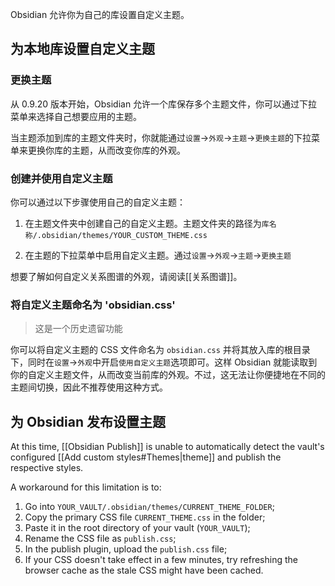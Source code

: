Obsidian 允许你为自己的库设置自定义主题。

## 为本地库设置自定义主题

### 更换主题

从 0.9.20 版本开始，Obsidian 允许一个库保存多个主题文件，你可以通过下拉菜单来选择自己想要应用的主题。

当主题添加到库的主题文件夹时，你就能通过`设置`->`外观`->`主题`->`更换主题`的下拉菜单来更换你库的主题，从而改变你库的外观。

### 创建并使用自定义主题

你可以通过以下步骤使用自己的自定义主题：

1. 在主题文件夹中创建自己的自定义主题。主题文件夹的路径为`库名称/.obsidian/themes/YOUR_CUSTOM_THEME.css`

2. 在主题的下拉菜单中启用自定义主题。通过`设置`->`外观`->`主题`->`更换主题`

想要了解如何自定义关系图谱的外观，请阅读[[关系图谱]]。

### 将自定义主题命名为 'obsidian.css'

> 这是一个历史遗留功能

你可以将自定义主题的 CSS 文件命名为 `obsidian.css` 并将其放入库的根目录下，同时在`设置`->`外观`中开启`使用自定义主题`选项即可。这样 Obsidian 就能读取到你的自定义主题文件，从而改变当前库的外观。不过，这无法让你便捷地在不同的主题间切换，因此不推荐使用这种方式。

## 为 Obsidian 发布设置主题

At this time, [[Obsidian Publish]] is unable to automatically detect the vault's configured [[Add custom styles#Themes|theme]] and publish the respective styles. 

A workaround for this limitation is to:

1. Go into `YOUR_VAULT/.obsidian/themes/CURRENT_THEME_FOLDER`;
2. Copy the primary CSS file `CURRENT_THEME.css` in the folder;
3. Paste it in the root directory of your vault (`YOUR_VAULT`);
4. Rename the CSS file as `publish.css`;
5. In the publish plugin, upload the `publish.css` file;
6. If your CSS doesn't take effect in a few minutes, try refreshing the browser cache as the stale CSS might have been cached.
